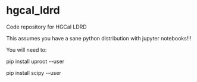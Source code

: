 # hgcal_ldrd
Code repository for HGCal LDRD

This assumes you have a sane python distribution with jupyter notebooks!!!

You will need to:

pip install uproot --user

pip install scipy --user

